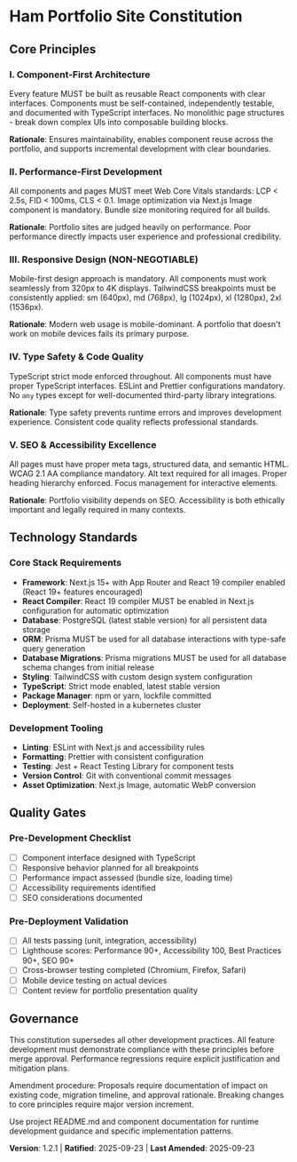 <!--
Sync Impact Report - Constitution Update
Version change: 1.2.0 → 1.2.1
Modified principles: Updated Technology Standards to mandate Prisma database migrations from initial release
Added sections: Database migration requirements in Core Stack Requirements
Removed sections: None
Templates requiring updates: ✅ plan-template.md (validated), ✅ spec-template.md (validated), ✅ tasks-template.md (validated)
Follow-up TODOs: None
-->

# Ham Portfolio Site Constitution

## Core Principles

### I. Component-First Architecture
Every feature MUST be built as reusable React components with clear interfaces. Components must be self-contained, independently testable, and documented with TypeScript interfaces. No monolithic page structures - break down complex UIs into composable building blocks.

**Rationale**: Ensures maintainability, enables component reuse across the portfolio, and supports incremental development with clear boundaries.

### II. Performance-First Development
All components and pages MUST meet Web Core Vitals standards: LCP < 2.5s, FID < 100ms, CLS < 0.1. Image optimization via Next.js Image component is mandatory. Bundle size monitoring required for all builds.

**Rationale**: Portfolio sites are judged heavily on performance. Poor performance directly impacts user experience and professional credibility.

### III. Responsive Design (NON-NEGOTIABLE)
Mobile-first design approach is mandatory. All components must work seamlessly from 320px to 4K displays. TailwindCSS breakpoints must be consistently applied: sm (640px), md (768px), lg (1024px), xl (1280px), 2xl (1536px).

**Rationale**: Modern web usage is mobile-dominant. A portfolio that doesn't work on mobile devices fails its primary purpose.

### IV. Type Safety & Code Quality
TypeScript strict mode enforced throughout. All components must have proper TypeScript interfaces. ESLint and Prettier configurations mandatory. No `any` types except for well-documented third-party library integrations.

**Rationale**: Type safety prevents runtime errors and improves development experience. Consistent code quality reflects professional standards.

### V. SEO & Accessibility Excellence
All pages must have proper meta tags, structured data, and semantic HTML. WCAG 2.1 AA compliance mandatory. Alt text required for all images. Proper heading hierarchy enforced. Focus management for interactive elements.

**Rationale**: Portfolio visibility depends on SEO. Accessibility is both ethically important and legally required in many contexts.

## Technology Standards

### Core Stack Requirements
- **Framework**: Next.js 15+ with App Router and React 19 compiler enabled (React 19+ features encouraged)
- **React Compiler**: React 19 compiler MUST be enabled in Next.js configuration for automatic optimization
- **Database**: PostgreSQL (latest stable version) for all persistent data storage
- **ORM**: Prisma MUST be used for all database interactions with type-safe query generation
- **Database Migrations**: Prisma migrations MUST be used for all database schema changes from initial release
- **Styling**: TailwindCSS with custom design system configuration
- **TypeScript**: Strict mode enabled, latest stable version
- **Package Manager**: npm or yarn, lockfile committed
- **Deployment**: Self-hosted in a kubernetes cluster

### Development Tooling
- **Linting**: ESLint with Next.js and accessibility rules
- **Formatting**: Prettier with consistent configuration
- **Testing**: Jest + React Testing Library for component tests
- **Version Control**: Git with conventional commit messages
- **Asset Optimization**: Next.js Image, automatic WebP conversion

## Quality Gates

### Pre-Development Checklist
- [ ] Component interface designed with TypeScript
- [ ] Responsive behavior planned for all breakpoints
- [ ] Performance impact assessed (bundle size, loading time)
- [ ] Accessibility requirements identified
- [ ] SEO considerations documented

### Pre-Deployment Validation
- [ ] All tests passing (unit, integration, accessibility)
- [ ] Lighthouse scores: Performance 90+, Accessibility 100, Best Practices 90+, SEO 90+
- [ ] Cross-browser testing completed (Chromium, Firefox, Safari)
- [ ] Mobile device testing on actual devices
- [ ] Content review for portfolio presentation quality

## Governance

This constitution supersedes all other development practices. All feature development must demonstrate compliance with these principles before merge approval. Performance regressions require explicit justification and mitigation plans.

Amendment procedure: Proposals require documentation of impact on existing code, migration timeline, and approval rationale. Breaking changes to core principles require major version increment.

Use project README.md and component documentation for runtime development guidance and specific implementation patterns.

**Version**: 1.2.1 | **Ratified**: 2025-09-23 | **Last Amended**: 2025-09-23